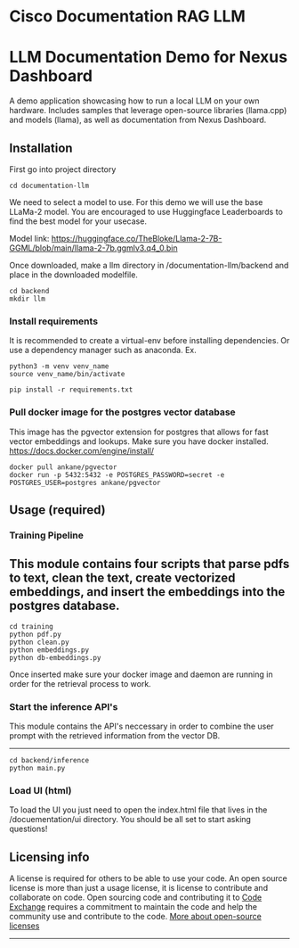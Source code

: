 # Cisco Documentation RAG LLM

# LLM Documentation Demo for Nexus Dashboard

A demo application showcasing how to run a local LLM on your own hardware. Includes samples that leverage open-source libraries (llama.cpp) and models (llama), as well as documentation from Nexus Dashboard.

## Installation

First go into project directory
```
cd documentation-llm
```

We need to select a model to use. For this demo we will use the base LLaMa-2 model. You are encouraged to use Huggingface Leaderboards to find the best model for your usecase. 

Model link: https://huggingface.co/TheBloke/Llama-2-7B-GGML/blob/main/llama-2-7b.ggmlv3.q4_0.bin 

Once downloaded, make a llm directory in /documentation-llm/backend and place in the downloaded modelfile.

```
cd backend
mkdir llm
```

### Install requirements
It is recommended to create a virtual-env before installing dependencies. Or use a dependency manager such as anaconda.
Ex.

```
python3 -m venv venv_name
source venv_name/bin/activate
```

```
pip install -r requirements.txt
```

### Pull docker image for the postgres vector database
This image has the pgvector extension for postgres that allows for fast vector embeddings and lookups.
Make sure you have docker installed. https://docs.docker.com/engine/install/

```
docker pull ankane/pgvector
docker run -p 5432:5432 -e POSTGRES_PASSWORD=secret -e POSTGRES_USER=postgres ankane/pgvector
```

## Usage (required)

### Training Pipeline 
This module contains four scripts that parse pdfs to text, clean the text, create vectorized embeddings, and insert the embeddings into the postgres database. 
---
```
cd training
python pdf.py
python clean.py
python embeddings.py
python db-embeddings.py
```
Once inserted make sure your docker image and daemon are running in order for the retrieval process to work.

### Start the inference API's
This module contains the API's neccessary in order to combine the user prompt with the retrieved information from the vector DB.

---
```
cd backend/inference
python main.py
```

### Load UI (html)
To load the UI you just need to open the index.html file that lives in the /docuementation/ui directory. 
You should be all set to start asking questions!

## Licensing info

A license is required for others to be able to use your code. An open source license is more than just a usage license, it is license to contribute and collaborate on code. Open sourcing code and contributing it to [Code Exchange](https://developer.cisco.com/codeexchange/) requires a commitment to maintain the code and help the community use and contribute to the code. 
[More about open-source licenses](https://github.com/CiscoDevNet/code-exchange-repo-template/blob/main/manual-sample-repo/open-source_license_guide.md)

----


